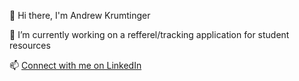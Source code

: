 👋 Hi there, I'm Andrew Krumtinger

🔭 I’m currently working on a refferel/tracking application for student resources

📫 [Connect with me on LinkedIn](https://www.linkedin.com/in/andrew-krum/)
